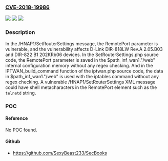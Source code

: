 ### [CVE-2018-19986](https://cve.mitre.org/cgi-bin/cvename.cgi?name=CVE-2018-19986)
![](https://img.shields.io/static/v1?label=Product&message=n%2Fa&color=blue)
![](https://img.shields.io/static/v1?label=Version&message=n%2Fa&color=blue)
![](https://img.shields.io/static/v1?label=Vulnerability&message=n%2Fa&color=brighgreen)

### Description

In the /HNAP1/SetRouterSettings message, the RemotePort parameter is vulnerable, and the vulnerability affects D-Link DIR-818LW Rev.A 2.05.B03 and DIR-822 B1 202KRb06 devices. In the SetRouterSettings.php source code, the RemotePort parameter is saved in the $path_inf_wan1."/web" internal configuration memory without any regex checking. And in the IPTWAN_build_command function of the iptwan.php source code, the data in $path_inf_wan1."/web" is used with the iptables command without any regex checking. A vulnerable /HNAP1/SetRouterSettings XML message could have shell metacharacters in the RemotePort element such as the `telnetd` string.

### POC

#### Reference
No POC found.

#### Github
- https://github.com/SexyBeast233/SecBooks

